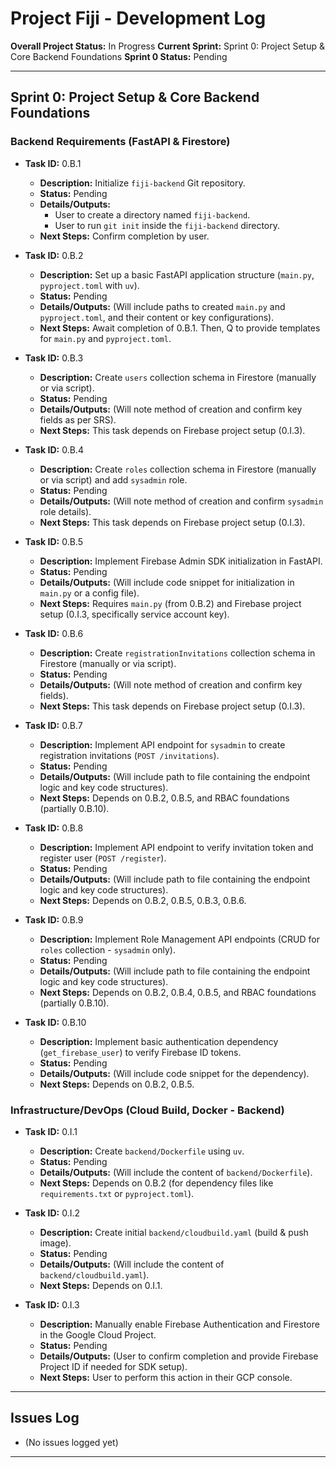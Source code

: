 # Project Fiji - Development Log

**Overall Project Status:** In Progress
**Current Sprint:** Sprint 0: Project Setup & Core Backend Foundations
**Sprint 0 Status:** Pending

---

## Sprint 0: Project Setup & Core Backend Foundations

### Backend Requirements (FastAPI & Firestore)

*   **Task ID:** 0.B.1
    *   **Description:** Initialize `fiji-backend` Git repository.
    *   **Status:** Pending
    *   **Details/Outputs:**
        *   User to create a directory named `fiji-backend`.
        *   User to run `git init` inside the `fiji-backend` directory.
    *   **Next Steps:** Confirm completion by user.

*   **Task ID:** 0.B.2
    *   **Description:** Set up a basic FastAPI application structure (`main.py`, `pyproject.toml` with `uv`).
    *   **Status:** Pending
    *   **Details/Outputs:** (Will include paths to created `main.py` and `pyproject.toml`, and their content or key configurations).
    *   **Next Steps:** Await completion of 0.B.1. Then, Q to provide templates for `main.py` and `pyproject.toml`.

*   **Task ID:** 0.B.3
    *   **Description:** Create `users` collection schema in Firestore (manually or via script).
    *   **Status:** Pending
    *   **Details/Outputs:** (Will note method of creation and confirm key fields as per SRS).
    *   **Next Steps:** This task depends on Firebase project setup (0.I.3).

*   **Task ID:** 0.B.4
    *   **Description:** Create `roles` collection schema in Firestore (manually or via script) and add `sysadmin` role.
    *   **Status:** Pending
    *   **Details/Outputs:** (Will note method of creation and confirm `sysadmin` role details).
    *   **Next Steps:** This task depends on Firebase project setup (0.I.3).

*   **Task ID:** 0.B.5
    *   **Description:** Implement Firebase Admin SDK initialization in FastAPI.
    *   **Status:** Pending
    *   **Details/Outputs:** (Will include code snippet for initialization in `main.py` or a config file).
    *   **Next Steps:** Requires `main.py` (from 0.B.2) and Firebase project setup (0.I.3, specifically service account key).

*   **Task ID:** 0.B.6
    *   **Description:** Create `registrationInvitations` collection schema in Firestore (manually or via script).
    *   **Status:** Pending
    *   **Details/Outputs:** (Will note method of creation and confirm key fields).
    *   **Next Steps:** This task depends on Firebase project setup (0.I.3).

*   **Task ID:** 0.B.7
    *   **Description:** Implement API endpoint for `sysadmin` to create registration invitations (`POST /invitations`).
    *   **Status:** Pending
    *   **Details/Outputs:** (Will include path to file containing the endpoint logic and key code structures).
    *   **Next Steps:** Depends on 0.B.2, 0.B.5, and RBAC foundations (partially 0.B.10).

*   **Task ID:** 0.B.8
    *   **Description:** Implement API endpoint to verify invitation token and register user (`POST /register`).
    *   **Status:** Pending
    *   **Details/Outputs:** (Will include path to file containing the endpoint logic and key code structures).
    *   **Next Steps:** Depends on 0.B.2, 0.B.5, 0.B.3, 0.B.6.

*   **Task ID:** 0.B.9
    *   **Description:** Implement Role Management API endpoints (CRUD for `roles` collection - `sysadmin` only).
    *   **Status:** Pending
    *   **Details/Outputs:** (Will include path to file containing the endpoint logic and key code structures).
    *   **Next Steps:** Depends on 0.B.2, 0.B.4, 0.B.5, and RBAC foundations (partially 0.B.10).

*   **Task ID:** 0.B.10
    *   **Description:** Implement basic authentication dependency (`get_firebase_user`) to verify Firebase ID tokens.
    *   **Status:** Pending
    *   **Details/Outputs:** (Will include code snippet for the dependency).
    *   **Next Steps:** Depends on 0.B.2, 0.B.5.

### Infrastructure/DevOps (Cloud Build, Docker - Backend)

*   **Task ID:** 0.I.1
    *   **Description:** Create `backend/Dockerfile` using `uv`.
    *   **Status:** Pending
    *   **Details/Outputs:** (Will include the content of `backend/Dockerfile`).
    *   **Next Steps:** Depends on 0.B.2 (for dependency files like `requirements.txt` or `pyproject.toml`).

*   **Task ID:** 0.I.2
    *   **Description:** Create initial `backend/cloudbuild.yaml` (build & push image).
    *   **Status:** Pending
    *   **Details/Outputs:** (Will include the content of `backend/cloudbuild.yaml`).
    *   **Next Steps:** Depends on 0.I.1.

*   **Task ID:** 0.I.3
    *   **Description:** Manually enable Firebase Authentication and Firestore in the Google Cloud Project.
    *   **Status:** Pending
    *   **Details/Outputs:** (User to confirm completion and provide Firebase Project ID if needed for SDK setup).
    *   **Next Steps:** User to perform this action in their GCP console.

---

## Issues Log

*   (No issues logged yet)

---